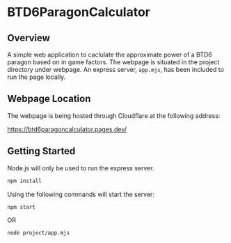 # BTD6ParagonCalculator
## Overview
A simple web application to caclulate the approximate power of a BTD6 paragon based on in game factors. 
The webpage is situated in the project directory under webpage. An express server, `app.mjs`, has been included to run the page locally.

## Webpage Location
The webpage is being hosted through Cloudflare at the following address:

https://btd6paragoncalculator.pages.dev/


## Getting Started
Node.js will only be used to run the express server.

```bash
npm install
```

Using the following commands will start the server:

```bash
npm start
```

OR

```bash
node project/app.mjs
```